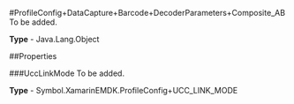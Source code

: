 #ProfileConfig+DataCapture+Barcode+DecoderParameters+Composite_AB
To be added.

**Type** - Java.Lang.Object

##Properties

###UccLinkMode
To be added.

**Type** - Symbol.XamarinEMDK.ProfileConfig+UCC_LINK_MODE


